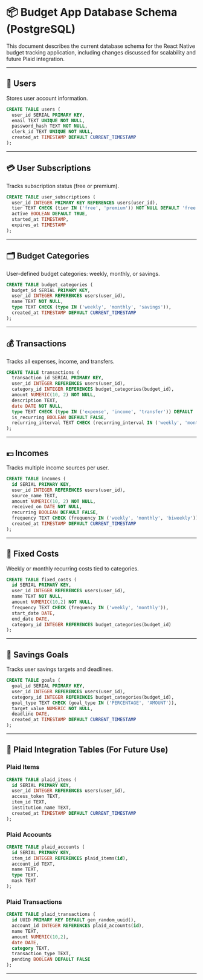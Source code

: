 
# 📦 Budget App Database Schema (PostgreSQL)

This document describes the current database schema for the React Native budget tracking application, including changes discussed for scalability and future Plaid integration.

---

## 🧑 Users

Stores user account information.

```sql
CREATE TABLE users (
  user_id SERIAL PRIMARY KEY,
  email TEXT UNIQUE NOT NULL,
  password_hash TEXT NOT NULL,
  clerk_id TEXT UNIQUE NOT NULL,
  created_at TIMESTAMP DEFAULT CURRENT_TIMESTAMP
);
```

---

## 💳 User Subscriptions

Tracks subscription status (free or premium).

```sql
CREATE TABLE user_subscriptions (
  user_id INTEGER PRIMARY KEY REFERENCES users(user_id),
  tier TEXT CHECK (tier IN ('free', 'premium')) NOT NULL DEFAULT 'free',
  active BOOLEAN DEFAULT TRUE,
  started_at TIMESTAMP,
  expires_at TIMESTAMP
);
```

---

## 🗂 Budget Categories

User-defined budget categories: weekly, monthly, or savings.

```sql
CREATE TABLE budget_categories (
  budget_id SERIAL PRIMARY KEY,
  user_id INTEGER REFERENCES users(user_id),
  name TEXT NOT NULL,
  type TEXT CHECK (type IN ('weekly', 'monthly', 'savings')),
  created_at TIMESTAMP DEFAULT CURRENT_TIMESTAMP
);
```

---

## 💰 Transactions

Tracks all expenses, income, and transfers.

```sql
CREATE TABLE transactions (
  transaction_id SERIAL PRIMARY KEY,
  user_id INTEGER REFERENCES users(user_id),
  category_id INTEGER REFERENCES budget_categories(budget_id),
  amount NUMERIC(10, 2) NOT NULL,
  description TEXT,
  date DATE NOT NULL,
  type TEXT CHECK (type IN ('expense', 'income', 'transfer')) DEFAULT 'expense',
  is_recurring BOOLEAN DEFAULT FALSE,
  recurring_interval TEXT CHECK (recurring_interval IN ('weekly', 'monthly', 'biweekly'))
);
```

---

## 💵 Incomes

Tracks multiple income sources per user.

```sql
CREATE TABLE incomes (
  id SERIAL PRIMARY KEY,
  user_id INTEGER REFERENCES users(user_id),
  source_name TEXT,
  amount NUMERIC(10, 2) NOT NULL,
  received_on DATE NOT NULL,
  recurring BOOLEAN DEFAULT FALSE,
  frequency TEXT CHECK (frequency IN ('weekly', 'monthly', 'biweekly')),
  created_at TIMESTAMP DEFAULT CURRENT_TIMESTAMP
);
```

---

## 📆 Fixed Costs

Weekly or monthly recurring costs tied to categories.

```sql
CREATE TABLE fixed_costs (
  id SERIAL PRIMARY KEY,
  user_id INTEGER REFERENCES users(user_id),
  name TEXT NOT NULL,
  amount NUMERIC(10,2) NOT NULL,
  frequency TEXT CHECK (frequency IN ('weekly', 'monthly')),
  start_date DATE,
  end_date DATE,
  category_id INTEGER REFERENCES budget_categories(budget_id)
);
```

---

## 🎯 Savings Goals

Tracks user savings targets and deadlines.

```sql
CREATE TABLE goals (
  goal_id SERIAL PRIMARY KEY,
  user_id INTEGER REFERENCES users(user_id),
  category_id INTEGER REFERENCES budget_categories(budget_id),
  goal_type TEXT CHECK (goal_type IN ('PERCENTAGE', 'AMOUNT')),
  target_value NUMERIC NOT NULL,
  deadline DATE,
  created_at TIMESTAMP DEFAULT CURRENT_TIMESTAMP
);
```

---

## 🏦 Plaid Integration Tables (For Future Use)

### Plaid Items

```sql
CREATE TABLE plaid_items (
  id SERIAL PRIMARY KEY,
  user_id INTEGER REFERENCES users(user_id),
  access_token TEXT,
  item_id TEXT,
  institution_name TEXT,
  created_at TIMESTAMP DEFAULT CURRENT_TIMESTAMP
);
```

### Plaid Accounts

```sql
CREATE TABLE plaid_accounts (
  id SERIAL PRIMARY KEY,
  item_id INTEGER REFERENCES plaid_items(id),
  account_id TEXT,
  name TEXT,
  type TEXT,
  mask TEXT
);
```

### Plaid Transactions

```sql
CREATE TABLE plaid_transactions (
  id UUID PRIMARY KEY DEFAULT gen_random_uuid(),
  account_id INTEGER REFERENCES plaid_accounts(id),
  name TEXT,
  amount NUMERIC(10,2),
  date DATE,
  category TEXT,
  transaction_type TEXT,
  pending BOOLEAN DEFAULT FALSE
);
```

---
